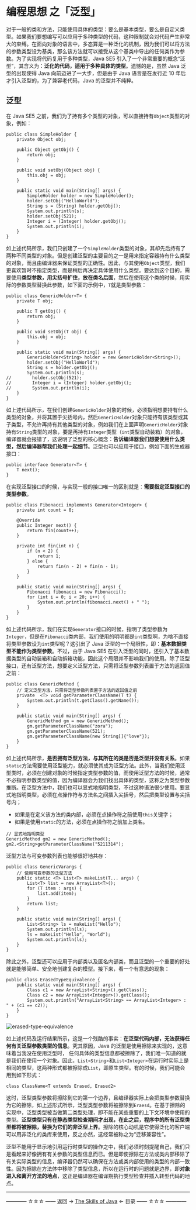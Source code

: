 # 编程思想 之「泛型」

对于一般的类和方法，只能使用具体的类型：要么是基本类型，要么是自定义类型。如果我们要想编写可以应用于多种类型的代码，这种限制就会对代码产生非常大的束缚。在面向对象的语言中，多态算是一种泛化的机制，因为我们可以将方法的参数类型设为基类，那么该方法就可以接受从这个基类中导出的任何类作为参数。为了实现将代码复用于多种类型，Java SE5 引入了一个非常重要的概念“泛型”，其含义为：**泛化的代码，适用于多种具体的类型**。遗憾的是，虽然 Java 泛型的出现使得 Java 向前迈进了一大步，但是由于 Java 语言是在发行近 10 年后才引入泛型的，为了兼容老代码，Java 的泛型并不纯粹。

## 泛型

在 Java SE5 之前，我们为了持有多个类型的对象，可以直接持有`Object`类型的对象，例如：

```
public class SimpleHolder {
    private Object obj;

    public Object getObj() {
        return obj;
    }

    public void setObj(Object obj) {
        this.obj = obj;
    }

    public static void main(String[] args) {
        SimpleHolder holder = new SimpleHolder();
        holder.setObj("HelloWorld");
        String s = (String) holder.getObj();
        System.out.println(s);
        holder.setObj(521);
        Integer i = (Integer) holder.getObj();
        System.out.println(i);
    }
}
```

如上述代码所示，我们只创建了一个`SimpleHolder`类型的对象，其却先后持有了两种不同类型的对象。但是创建泛型的主要目的之一是用来指定容器持有什么类型的对象，而且由编译器来保证类型的正确性。因此，与其使用`Object`类型，我们更喜欢暂时不指定类型，而是稍后再决定具体使用什么类型。要达到这个目的，需要使用**类型参数，用尖括号扩住，放在类名后面**，然后在使用这个类的时候，用实际的参数类型替换此参数，如下面的示例中，`T`就是类型参数：

```
public class GenericHolder<T> {
    private T obj;

    public T getObj() {
        return obj;
    }

    public void setObj(T obj) {
        this.obj = obj;
    }

    public static void main(String[] args) {
        GenericHolder<String> holder = new GenericHolder<String>();
        holder.setObj("HelloWorld");
        String s = holder.getObj();
        System.out.println(s);
//        holder.setObj(521);
//        Integer i = (Integer) holder.getObj();
//        System.out.println(i);
    }
}
```

如上述代码所示，在我们创建`GenericHolder`对象的时候，必须指明想要持有什么类型的对象，并将其置于尖括号内，然后`GenericHolder`对象只能持有该类型或其子类型，不允许再持有其他类型的对象，例如我们在上面声明`GenericHolder`对象持有`String`类型的对象，要是再持有`Integer`类型（`int`类型自动装箱）的对象，编译器就会报错了，这说明了泛型的核心概念：**告诉编译器我们想要使用什么类型，然后编译器帮我们处理一起细节**。泛型也可以应用于接口，例如下面的生成器接口：

```
public interface Generator<T> {
    T next();
}
```

在实现泛型接口的时候，与实现一般的接口唯一的区别就是：**需要指定泛型接口的类型参数**。

```
public class Fibonacci implements Generator<Integer> {
    private int count = 0;

    @Override
    public Integer next() {
        return fin(count++);
    }

    private int fin(int n) {
        if (n < 2) {
            return 1;
        } else {
            return fin(n - 2) + fin(n - 1);
        }
    }

    public static void main(String[] args) {
        Fibonacci fibonacci = new Fibonacci();
        for (int i = 0; i < 20; i++) {
            System.out.println(fibonacci.next() + " ");
        }
    }
}
```

如上述代码所示，我们在实现`Generator`接口的时候，指明了类型参数为`Integer`，但是在`Fibonacci`类内部，我们使用的明明都是`int`类型啊，为啥不直接将类型参数设为`int`类型呢？这引出了 Java 泛型的一个局限性，即：**基本数据类型不能作为类型参数**。不过，由于 Java SE5 在引入泛型的同时，还引入了基本数据类型的自动装箱和自动拆箱功能，因此这个局限并不影响我们的使用。除了泛型接口，还有泛型方法，想要定义泛型方法，只需将泛型参数列表置于方法的返回值之前：

```
public class GenericMethod {
    // 定义泛型方法，只需将泛型参数列表置于方法的返回值之前
    private  <T> void getParameterClassName(T t) {
        System.out.println(t.getClass().getName());
    }

    public static void main(String[] args) {
        GenericMethod gm = new GenericMethod();
        gm.getParameterClassName("zora");
        gm.getParameterClassName(521);
        gm.getParameterClassName(new String[]{"love"});
    }
}
```

如上述代码所示，**是否拥有泛型方法，与其所在的类是否是泛型并没有关系**。如果`static`方法需要使用泛型能力，就必须使其成为泛型方法。此外，当我们使用泛型类时，必须在创建对象的时候指定类型参数的值，而使用泛型方法的时候，通常不必指明参数类型的值，因为编译器会为我们找出具体的类型，这称之为类型参数推断。在泛型方法中，我们也可以显式地指明类型，不过这种语法很少使用。要显式地指明类型，必须在点操作符与方法名之间插入尖括号，然后把类型设置与尖括号内；

- 如果是在定义该方法的类内部，必须在点操作符之前使用`this`关键字；
- 如果是使用`static`的方法，必须在点操作符之前加上类名。

```
// 显式地指明类型
GenericMethod gm2 = new GenericMethod();
gm2.<String>getParameterClassName("5211314");
```

泛型方法与可变参数列表也能够很好地共存：

```
public class GenericVarargs {
    // 使用可变参数的泛型方法
    public static <T> List<T> makeList(T... args) {
        List<T> list = new ArrayList<T>();
        for (T item : args) {
            list.add(item);
        }
        return list;
    }

    public static void main(String[] args) {
        List<String> ls = makeList("Hello");
        System.out.println(ls);
        ls = makeList("Hello", "World");
        System.out.println(ls);
    }
}
```
除此之外，泛型还可以应用于内部类以及匿名内部类，而且泛型的一个重要的好处就是能够简单、安全地创建复杂的模型。接下来，看一个有意思的现象：

```
public class ErasedTypeEquivalence {
    public static void main(String[] args) {
        Class c1 = new ArrayList<String>().getClass();
        Class c2 = new ArrayList<Integer>().getClass();
        System.out.println("ArrayList<String> == ArrayList<Integer> : " + (c1 == c2));
    }
}
```

![erased-type-equivalence](https://github.com/guobinhit/java-skills/blob/master/images/programming-thought/generic-paradigm/erased-type-equivalence.png)

如上述代码及运行结果所示，这是一个残酷的事实：**在泛型代码内部，无法获得任何有关泛型参数类型的信息**。究其原因，Java 的泛型是使用擦除来实现的，这意味着当我没在使用泛型时， 任何具体的类型信息都被擦除了，我们唯一知道的就是我们在使用一个对象。因此，`List<String>`和`List<Integer>`在运行时实际上是相同的类型，这两种形式都被擦除成`List`，即原生类型。有的时候，我们可能会用到如下形式：

```
class ClassName<T extends Erased, Erased2>
```

这时，泛型类型参数将擦除到它的第一个边界，且编译器实际上会把类型参数替换为它的擦除，如上述形式所示，泛型类型参数将被擦除到`Eraesd`。在基于擦除的实现中，泛型类型被当做第二类型处理，即不能在某些重要的上下文环境中使用的类型。**泛型类型只有在静态类型检查期间才出现，在此之后，程序中的所有泛型类型都将被擦除，替换为它们的非泛型上界**。擦除的核心动机是它使得泛化的客户端可以用非泛化的类库来使用，反之亦然，这经常被称之为“迁移兼容性”。

泛型不能用于显示地引用运行时类型的操作之中，我们必须时刻提醒自己，我们只是看起来好像拥有有关参数的类型信息而已。但是即使擦除在方法或类内部移除了有关实际类型的信息，编译器仍然可以确保在方法或类内部使用的类型的内部一致性。因为擦除在方法体中移除了类型信息，所以在运行时的问题就是边界，即**对象进入和离开方法的地点**，这正是编译器在编译期执行类型检查并插入转型代码的地点。





----------

———— ☆☆☆ —— 返回 -> [The Skills of Java](https://github.com/guobinhit/java-skills/blob/master/README.md) <- 目录 —— ☆☆☆ ————
